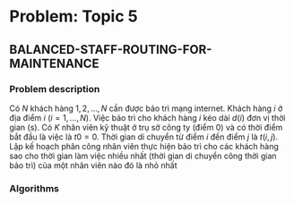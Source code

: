 # Problem: Topic 5
## BALANCED-STAFF-ROUTING-FOR-MAINTENANCE

### Problem description

Có $N$ khách hàng $1, 2, …, N$ cần được bảo trì mạng internet. Khách hàng $i$ ở địa điểm $i$ $(i = 1,…,N)$. Việc bảo trì cho khách hàng $i$ kéo dài $d(i)$ đơn vị thời gian (s). Có $K$ nhân viên kỹ thuật ở trụ sở công ty (điểm 0) và có thời điểm bắt đầu là việc là $t0 = 0$. Thời gian di chuyển từ điểm $i$ đến điểm $j$ là $t(i,j)$. Lập kế hoạch phân công nhân viên thực hiện bảo trì cho các khách hàng sao cho thời gian làm việc nhiều nhất (thời gian di chuyển công thời gian bảo trì) của một nhân viên nào đó là nhỏ nhất

### Algorithms

